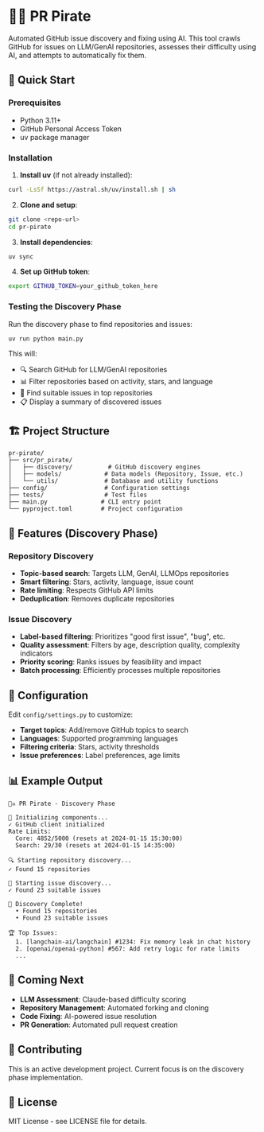 # 🏴‍☠️ PR Pirate

Automated GitHub issue discovery and fixing using AI. This tool crawls GitHub for issues on LLM/GenAI repositories, assesses their difficulty using AI, and attempts to automatically fix them.

## 🚀 Quick Start

### Prerequisites
- Python 3.11+
- GitHub Personal Access Token
- uv package manager

### Installation

1. **Install uv** (if not already installed):
```bash
curl -LsSf https://astral.sh/uv/install.sh | sh
```

2. **Clone and setup**:
```bash
git clone <repo-url>
cd pr-pirate
```

3. **Install dependencies**:
```bash
uv sync
```

4. **Set up GitHub token**:
```bash
export GITHUB_TOKEN=your_github_token_here
```

### Testing the Discovery Phase

Run the discovery phase to find repositories and issues:

```bash
uv run python main.py
```

This will:
- 🔍 Search GitHub for LLM/GenAI repositories
- 📊 Filter repositories based on activity, stars, and language
- 🎯 Find suitable issues in top repositories
- 📋 Display a summary of discovered issues

## 🏗️ Project Structure

```
pr-pirate/
├── src/pr_pirate/
│   ├── discovery/          # GitHub discovery engines
│   ├── models/            # Data models (Repository, Issue, etc.)
│   └── utils/             # Database and utility functions
├── config/                # Configuration settings
├── tests/                 # Test files
├── main.py               # CLI entry point
└── pyproject.toml        # Project configuration
```

## 🎯 Features (Discovery Phase)

### Repository Discovery
- **Topic-based search**: Targets LLM, GenAI, LLMOps repositories
- **Smart filtering**: Stars, activity, language, issue count
- **Rate limiting**: Respects GitHub API limits
- **Deduplication**: Removes duplicate repositories

### Issue Discovery  
- **Label-based filtering**: Prioritizes "good first issue", "bug", etc.
- **Quality assessment**: Filters by age, description quality, complexity indicators
- **Priority scoring**: Ranks issues by feasibility and impact
- **Batch processing**: Efficiently processes multiple repositories

## 🔧 Configuration

Edit `config/settings.py` to customize:

- **Target topics**: Add/remove GitHub topics to search
- **Languages**: Supported programming languages  
- **Filtering criteria**: Stars, activity thresholds
- **Issue preferences**: Label preferences, age limits

## 📊 Example Output

```
🏴‍☠️ PR Pirate - Discovery Phase

🔧 Initializing components...
✓ GitHub client initialized
Rate Limits:
  Core: 4852/5000 (resets at 2024-01-15 15:30:00)
  Search: 29/30 (resets at 2024-01-15 14:35:00)

🔍 Starting repository discovery...
✓ Found 15 repositories

🎯 Starting issue discovery...
✓ Found 23 suitable issues

🎉 Discovery Complete!
  • Found 15 repositories  
  • Found 23 suitable issues

🏆 Top Issues:
  1. [langchain-ai/langchain] #1234: Fix memory leak in chat history
  2. [openai/openai-python] #567: Add retry logic for rate limits
  ...
```

## 🚧 Coming Next

- **LLM Assessment**: Claude-based difficulty scoring
- **Repository Management**: Automated forking and cloning
- **Code Fixing**: AI-powered issue resolution
- **PR Generation**: Automated pull request creation

## 🤝 Contributing

This is an active development project. Current focus is on the discovery phase implementation.

## 📝 License

MIT License - see LICENSE file for details.
